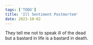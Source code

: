 ```yaml
---
tags: ['TODO']
title: 'Ill Sentiment Postmortem'
date: 2023-10-02
---
```


They tell me not to speak ill of the dead  
but a bastard in life is a bastard in death.
